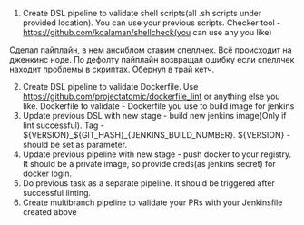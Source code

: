 1. Create DSL pipeline to validate shell scripts(all .sh scripts under provided location). You can use your previous scripts. Checker tool - https://github.com/koalaman/shellcheck(you can use any you like)

Сделал пайплайн, в нем ансиблом ставим спеллчек. Всё происходит на дженкинс ноде. По дефолту пайплайн возвращал ошибку если спеллчек находит проблемы в скриптах. Обернул в трай кетч.

2. Create DSL pipeline to validate Dockerfile. Use https://github.com/projectatomic/dockerfile_lint or anything else you like. Dockerfile to validate - Dockerfile you use to build image for jenkins
3. Update previous DSL with new stage - build new jenkins image(Only if lint successful). Tag - ${VERSION}_${GIT_HASH}_{JENKINS_BUILD_NUMBER}.  ${VERSION} -  should be set as parameter.
4. Update previous pipeline with new stage - push docker to your registry. It should be a private image, so provide creds(as jenkins secret) for docker login.
5. Do previous task as a separate pipeline. It should be triggered after successful linting.
6. Create multibranch pipeline to validate your PRs with your Jenkinsfile created above
